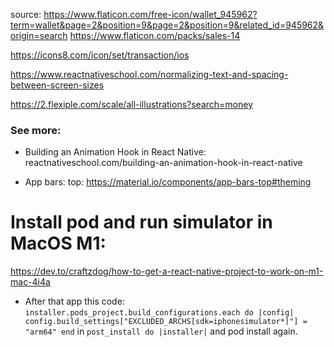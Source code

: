 source: https://www.flaticon.com/free-icon/wallet_945962?term=wallet&page=2&position=9&page=2&position=9&related_id=945962&origin=search
https://www.flaticon.com/packs/sales-14

https://icons8.com/icon/set/transaction/ios

https://www.reactnativeschool.com/normalizing-text-and-spacing-between-screen-sizes

https://2.flexiple.com/scale/all-illustrations?search=money

### See more:

- Building an Animation Hook in React Native: reactnativeschool.com/building-an-animation-hook-in-react-native

- App bars: top: https://material.io/components/app-bars-top#theming

# Install pod and run simulator in MacOS M1:

https://dev.to/craftzdog/how-to-get-a-react-native-project-to-work-on-m1-mac-4i4a

- After that app this code:
  `installer.pods_project.build_configurations.each do |config| config.build_settings["EXCLUDED_ARCHS[sdk=iphonesimulator*]"] = "arm64" end`
  in `post_install do |installer|` and pod install again.

